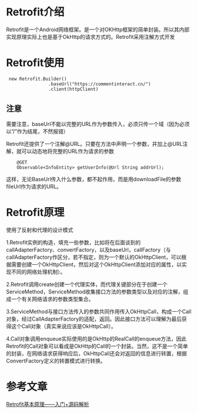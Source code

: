 # Retrofit介绍
Retrofit是一个Android网络框架。是一个对OKHttp框架的简单封装。所以其内部实现原理实际上也是基于OkHttp的请求方式的。Retrofit采用注解方式开发

# Retrofit使用
```
 new Retrofit.Builder()
                .baseUrl("https://commentinteract.cn/")
                .client(httpClient)
```
## 注意
需要注意，baseUrl不能以完整的URL作为参数传入，必须只传一个域（因为必须以”/”作为结尾，不然报错）

Retrofit还提供了一个注解@URL。只要在方法中声明一个参数，并加上@URL注解，就可以动态地将完整的URL作为请求的参数
```
    @GET
    Observable<InfoEntity> getUserInfo(@Url String addrUrl);
```
这样，无论BaseUrl传入什么参数，都不起作用，而是用downloadFile的参数fileUrl作为请求的URL。

# Retrofit原理
使用了反射和代理的设计模式

1.Retrofit实例的构造，填充一些参数，比如将在后面谈到的callAdapterFactory、convertFactory，以及baseUrl，callFactory（与callAdapterFactory作区分，若不指定，则为一个默认的OkHttpClient，可以根据需要创建一个OkHttpClient，然后对这个OkHttpClient添加对应的属性，以实现不同的网络处理机制）。

2.Retrofit调用create创建一个代理实体，而代理关键部分在于创建一个ServiceMethod，ServiceMethod收集接口方法的参数类型以及对应的注解，组成一个有关网络请求的参数类型集合。

3.ServiceMethod与接口方法传入的参数共同作用传入OkHttpCall，构成一个Call对象，经过CallAdapterFactory的适配，返回。因此接口方法可以理解为最后获得这个Call对象（真实来说应该是OkHttpCall）。

4.Call对象调用enqueue实际使用的是OkHttp的RealCall的enqueue方法，因此Retrofit的Call对象可以看成是OkHttp的Call的一个封装。当然，这不是一个简单的封装，在网络请求获得响应后，OkHttpCall还会对返回的信息进行转置，根据ConvertFactory定义的转置模式进行转换。

# 参考文章
[Retrofit基本原理——入门+源码解析](https://www.jianshu.com/p/07f7eb4aa9ae)